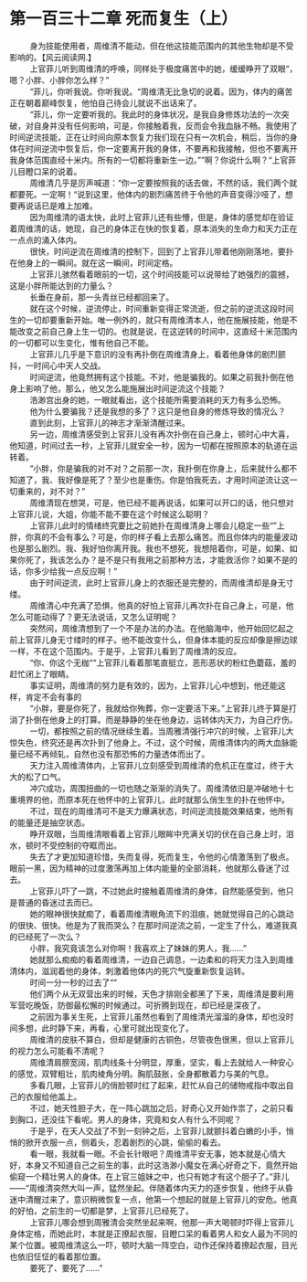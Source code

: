<h1>第一百三十二章 死而复生（上）</h1>
<div id="content">&nbsp&nbsp&nbsp&nbsp&nbsp&nbsp&nbsp&nbsp
 身为技能使用者，周维清不能动，但在他这技能范围内的其他生物却是不受影响的。【风云阅读网.】
 <br/>&nbsp&nbsp&nbsp&nbsp&nbsp&nbsp&nbsp&nbsp
 上官菲儿听到周维清的呼唤，同样处于极度痛苦中的她，缓缓睁开了双眼“，嗯？小胖、小胖你怎么样？”
 <br/>&nbsp&nbsp&nbsp&nbsp&nbsp&nbsp&nbsp&nbsp
 “菲儿，你听我说。你听我说。“周维清无比急切的说着。因为，体内的痛苦正在朝着巅峰恢复，他怕自己待会儿就说不出话来了。
 <br/>&nbsp&nbsp&nbsp&nbsp&nbsp&nbsp&nbsp&nbsp
 “菲儿，你一定要听我的。我此时的身体状况，是我自身修炼功法的一次突破，对自身并没有任何影响，可是，你接触着我，反而会令我血脉不畅。我使用了时间逆流技能，正在让时间向原本恢复力我们现在只有一次机会，稍后，当你的身体在时间逆流中恢复后，你一定要离开我的身体，不要再和我接触，但也不要离开我身体范围直经十米内。所有的一切都将重新生一边。””啊？你说什么啊？“上官菲儿目瞪口呆的说着。
 <br/>&nbsp&nbsp&nbsp&nbsp&nbsp&nbsp&nbsp&nbsp
 周维清几乎是厉声喊道：“你一定要按照我的话去做，不然的话，我们两个就都要死。一定啊！“说到这里，他体内的剧烈痛苦终于令他的声音变得沙哑了，想要再说话已是难上加难。
 <br/>&nbsp&nbsp&nbsp&nbsp&nbsp&nbsp&nbsp&nbsp
 因为周维清的语太快，此时上官菲儿还有些懵，但是，身体的感觉却在验证着周维清的话，她现，自己的身体正在快的恢复着，原本消失的生命力和天力正在一点点的涌入体内。
 <br/>&nbsp&nbsp&nbsp&nbsp&nbsp&nbsp&nbsp&nbsp
 很快，时间逆流在周维清的控制下，回到了上官菲儿带着他刚刚落地，要扑在他身上的一瞬间。就在这一瞬间，时间定格。
 <br/>&nbsp&nbsp&nbsp&nbsp&nbsp&nbsp&nbsp&nbsp
 上官菲儿骇然看着眼前的一切，这个时间技能可以说带给了她强烈的震撼，这是小胖所能达到的力量么？
 <br/>&nbsp&nbsp&nbsp&nbsp&nbsp&nbsp&nbsp&nbsp
 长垂在身前，那一头青丝已经都回来了。
 <br/>&nbsp&nbsp&nbsp&nbsp&nbsp&nbsp&nbsp&nbsp
 就在这个时候，逆流停止，时间重新变得正常流逝，但之前的逆流这段时间生的一切却要重新开始。唯一例外的，就只有周维清本人，他在施展技能，他是不能改变之前自己身上生一切的。也就是说，在这逆转的时间中，这直经十米范围内的一切都可以生变化，惟有他自己不能。
 <br/>&nbsp&nbsp&nbsp&nbsp&nbsp&nbsp&nbsp&nbsp
 上官菲儿几乎是下意识的没有再扑倒在周维清身上，看着他身体的剧烈颤抖，一时间心中天人交战。
 <br/>&nbsp&nbsp&nbsp&nbsp&nbsp&nbsp&nbsp&nbsp
 时间逆流，他竟然拥有这个技能。不对，他是骗我的。如果之前我扑倒在他身上影响了他，那么，他又怎么能施展出时间逆流这个技能？
 <br/>&nbsp&nbsp&nbsp&nbsp&nbsp&nbsp&nbsp&nbsp
 浩渺宫出身的她，一眼就看出，这个技能所需要消耗的天力有多么恐怖。
 <br/>&nbsp&nbsp&nbsp&nbsp&nbsp&nbsp&nbsp&nbsp
 他为什么要骗我？还是我想的多了？这只是他自身的修炼导致的情况么？
 <br/>&nbsp&nbsp&nbsp&nbsp&nbsp&nbsp&nbsp&nbsp
 直到此刻，上官菲儿的神志才渐渐清醒过来。
 <br/>&nbsp&nbsp&nbsp&nbsp&nbsp&nbsp&nbsp&nbsp
 另一边，周维清感受到上官菲儿没有再次扑倒在自己身上，顿时心中大喜，他知道，时间过去一秒，上官菲儿就安全一秒，因为一切都在按照原本的轨道在运转着。
 <br/>&nbsp&nbsp&nbsp&nbsp&nbsp&nbsp&nbsp&nbsp
 “小胖，你是骗我的对不对？之前那一次，我扑倒在你身上，后来就什么都不知道了，我、我好像是死了？至少也是重伤。你是怕我死去，才用时间逆流让这一切重来的，对不对？”
 <br/>&nbsp&nbsp&nbsp&nbsp&nbsp&nbsp&nbsp&nbsp
 周维清现在想哭，可是，他已经不能再说话，如果可以开口的话，他只想对上官菲儿说，大姐，你能不能不要在这个时候这么聪明？
 <br/>&nbsp&nbsp&nbsp&nbsp&nbsp&nbsp&nbsp&nbsp
 上官菲儿此时的情绪终究要比之前她扑在周维清身上哪会儿稳定一些“”上胖，你真的不会有事么？可是，你的样子看上去那么痛苦。而且你体内的能量波动也是那么剧烈。我、我好怕你离开我。我也不想死，我想陪着你，可是，如果、如果你死了，我该怎么办？是不是只有我用之前那种方法，才能救活你？如果不是的话，你多少给我一点反应啊！”
 <br/>&nbsp&nbsp&nbsp&nbsp&nbsp&nbsp&nbsp&nbsp
 由于时间逆流，此时上官菲儿身上的衣服还是完整的，而周维清却是身无寸缕。
 <br/>&nbsp&nbsp&nbsp&nbsp&nbsp&nbsp&nbsp&nbsp
 周维清心中充满了恐惧，他真的好怕上官菲儿再次扑在自己身上，可是，他怎么可能动得了？更无法说话，又怎么证明呢？
 <br/>&nbsp&nbsp&nbsp&nbsp&nbsp&nbsp&nbsp&nbsp
 突然间，周维清想到了一个不是办法的办法。在他脑海中，他开始回忆起之前上官菲儿身无寸缕时的样子。他不能改变什么，但身体本能的反应却像是擦边球一样，不在这个范围内。于是乎，上官菲儿看到了周维清的反应。
 <br/>&nbsp&nbsp&nbsp&nbsp&nbsp&nbsp&nbsp&nbsp
 “你、你这个无枷““上官菲儿看着那笔直挺立，恶形恶状的粉红色蘑菇，羞的赶忙闭上了眼睛。
 <br/>&nbsp&nbsp&nbsp&nbsp&nbsp&nbsp&nbsp&nbsp
 事实证明，周维清的努力是有效的，因为，上官菲儿心中想到，他还能这样，肯定不会有事的
 <br/>&nbsp&nbsp&nbsp&nbsp&nbsp&nbsp&nbsp&nbsp
 “小胖，要是你死了，我就给你殉葬，你一定要活下来。”上官菲儿终于算是打消了扑倒在他身上的打算。而是静静的坐在他身边，运转体内天力，为自己疗伤。
 <br/>&nbsp&nbsp&nbsp&nbsp&nbsp&nbsp&nbsp&nbsp
 一切，都按照之前的情况继续生着。当周雅清强行冲穴的时候，上官菲儿大惊失色，终究还是再次扑到了他身上。不过，这个时候，周维清体内的两大血脉能量已经不再倾轧，自然也没有那恐怖的力量透体而出了。
 <br/>&nbsp&nbsp&nbsp&nbsp&nbsp&nbsp&nbsp&nbsp
 天力注入周维清体内，上官菲儿立刻感受到周维清的危机正在度过，终于大大的松了口气。
 <br/>&nbsp&nbsp&nbsp&nbsp&nbsp&nbsp&nbsp&nbsp
 冲穴成功，周围扭曲的一切也随之渐渐的消失了。周维清依旧是冲破地十七重境界的他，而原本死在他怀中的上官菲儿，此时就那么俏生生的扑在他怀中。
 <br/>&nbsp&nbsp&nbsp&nbsp&nbsp&nbsp&nbsp&nbsp
 不过，现在的周维清可不是天力爆满状态，时间逆流技能效果结束，他所有的能量还是抽空状态。
 <br/>&nbsp&nbsp&nbsp&nbsp&nbsp&nbsp&nbsp&nbsp
 睁开双眼，当周维清眼看着上官菲儿眼眸中充满关切的伏在自己身上时，泪水，顿时不受控制的夺眶而出。
 <br/>&nbsp&nbsp&nbsp&nbsp&nbsp&nbsp&nbsp&nbsp
 失去了才更加知道珍惜，失而复得，死而复生，令他的心情激荡到了极点。眼前一黑，因为精神的过度激荡再加上体内能量的全部消耗，他就那么昏迷了过去。
 <br/>&nbsp&nbsp&nbsp&nbsp&nbsp&nbsp&nbsp&nbsp
 上官菲儿吓了一跳，不过她此时接触着周维清的身体，自然能感受到，他只是普通的昏迷过去而已。
 <br/>&nbsp&nbsp&nbsp&nbsp&nbsp&nbsp&nbsp&nbsp
 她的眼神很快就痴了，看着周维清眼角流下的泪痕，她就觉得自己的心跳动的很快、很快。他是为了我而哭么？在那时间逆流之前，一定生了什么，难道我真的已经死了一次么？
 <br/>&nbsp&nbsp&nbsp&nbsp&nbsp&nbsp&nbsp&nbsp
 小胖，我究竟该怎么对你啊！我喜欢上了妹妹的男人，我……”
 <br/>&nbsp&nbsp&nbsp&nbsp&nbsp&nbsp&nbsp&nbsp
 她就那么痴痴的看着周维清，一边自己调息，一边柔和的将天力注入到周维清体内，滋润着他的身体，刺激着他体内的死穴气旋重新恢复运转。
 <br/>&nbsp&nbsp&nbsp&nbsp&nbsp&nbsp&nbsp&nbsp
 时间一分一秒的过去了““
 <br/>&nbsp&nbsp&nbsp&nbsp&nbsp&nbsp&nbsp&nbsp
 他们两个从无双营出来的时候，天色才排刚全都黑了下来，周维清是要利用军营吃晚饭，防御最松懈的时候通过。可折腾到现在，却已经是深夜了。
 <br/>&nbsp&nbsp&nbsp&nbsp&nbsp&nbsp&nbsp&nbsp
 之前因为事关生死，上官菲儿虽然也看到了周维清光溜溜的身体，却也没时间多想，此时静下来，再看，心里可就出现变化了。
 <br/>&nbsp&nbsp&nbsp&nbsp&nbsp&nbsp&nbsp&nbsp
 周维清的皮肤不算白，但却是健康的古铜色，尽管夜色很黑，但以上官菲儿的视力怎么可能看不清呢？
 <br/>&nbsp&nbsp&nbsp&nbsp&nbsp&nbsp&nbsp&nbsp
 周维清肩膀宽阔，肌肉线条十分明显，厚重，坚实，看上去就给人一种安心的感觉，双臂粗壮，肌肉棱角分明。胸肌鼓胀，全身都散着力与美的气息。
 <br/>&nbsp&nbsp&nbsp&nbsp&nbsp&nbsp&nbsp&nbsp
 多看几眼，上官菲儿的俏脸顿时红了起来，赶忙从自己的储物戒指中取出自己的衣服给他盖上。
 <br/>&nbsp&nbsp&nbsp&nbsp&nbsp&nbsp&nbsp&nbsp
 不过，她天性胆子大，在一阵心跳加之后，好奇心又开始作祟了，之前只看到胸口，还没往下看呢。男人的身体，究竟和女人有什么不同呢？
 <br/>&nbsp&nbsp&nbsp&nbsp&nbsp&nbsp&nbsp&nbsp
 于是乎，在天人交战了不到一刻钟之后，上官菲儿就颤抖着白嫩的小手，悄悄的掀开衣服一点，侧着头，忍着剧烈的心跳，偷偷的看去。
 <br/>&nbsp&nbsp&nbsp&nbsp&nbsp&nbsp&nbsp&nbsp
 看一眼，我就看一眼。不会长针眼吧？周维清平安无事，她本就是心情大好，本身又不知道自己之前生的事，此时这浩渺小魔女在满心好奇之下，竟然开始偷窥一个精壮男人的身体。在上官三姐妹之中，也只有她才有这个胆子了。”菲儿——“周维清突然大叫一声，猛然坐起。伴随着体内天力的逐步恢复，他终于从昏迷中清醒过来了，意识稍微恢复一点，他第一个想起的就是上官菲儿的安危。他真的好怕，之前生的一切都是梦，上官菲儿已经死了。
 <br/>&nbsp&nbsp&nbsp&nbsp&nbsp&nbsp&nbsp&nbsp
 上官菲儿哪会想到周雅清会突然坐起来啊，他那一声大喝顿时吓得上官菲儿身体定格，而她此时，本就是正撩起衣服，目瞪口呆的看着男人和女人最为不同的某个位置。被周维清这么一吓，顿时大脑一阵空白，动作还保持着撩起衣服，目光也依旧怔怔的看着那位置。
 <br/>&nbsp&nbsp&nbsp&nbsp&nbsp&nbsp&nbsp&nbsp
 要死了、要死了……”
 <br/>&nbsp&nbsp&nbsp&nbsp&nbsp&nbsp&nbsp&nbsp
 <br/>&nbsp&nbsp&nbsp&nbsp&nbsp&nbsp&nbsp&nbsp
</div>
